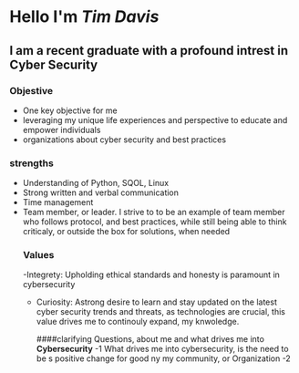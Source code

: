 # Hello I'm ***Tim Davis***
## I am a recent graduate with a profound intrest in Cyber Security
### **Objestive**
- One key objective for me
- leveraging my unique life experiences and perspective to educate and empower individuals
-  organizations  about cyber security and best practices
### **strengths**
- Understanding of Python, SQOL, Linux
- Strong written and verbal communication
- Time management
- Team member, or leader. I strive to to be an example of  team member who follows protocol, and best practices, while still being able to think criticaly, or outside the box for solutions, when needed
  ### Values
  -Integrety: Upholding ethical standards and honesty is paramount in cybersecurity
  - Curiosity: Astrong desire to learn and stay updated on the latest cyber security trends and threats, as technologies are crucial, this value drives me to continouly  expand, my knwoledge.
 
    ####clarifying Questions, about me and what drives me into **Cybersecurity**
    -1 What drives me into cybersecurity, is the need to be s positive change for good ny my community, or Organization
    -2



